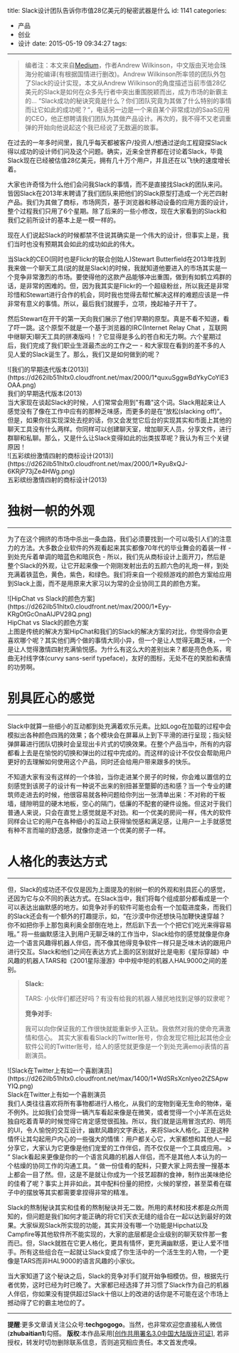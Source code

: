 title: Slack设计团队告诉你市值28亿美元的秘密武器是什么
id: 1141
categories:
  - 产品
  - 创业
  - 设计
date: 2015-05-19 09:34:27
tags:
---

> 编者注：本文来自[Medium](https://medium.com/@awilkinson/slack-s-2-8-billion-dollar-secret-sauce-5c5ec7117908)，作者Andrew Wilkinson，中文版由天地会珠海分舵编译(有根据国情进行删改)。Andrew Wilkinson所率领的团队外包了Slack的设计实现，本文从Andrew Wilkinson的角度描述当前市值28亿美元的Slack是如何在众多先行者中突出重围脱颖而出，成为市场的新霸主的...
“Slack成功的秘诀究竟是什么？你们团队究竟为其做了什么特别的事情而让它如此的成功呢？“，电话另一边是一个来自某个非常成功的SaaS应用的CEO，他正想聘请我们团队为其做产品设计。再次的，我不得不又老调重弹的开始向他说起这个我已经说了无数遍的故事。

在过去的一年多时间里，我几乎每天都被客户/投资人/想通过逆向工程窥探Slack得以成功的设计师们问及这个问题。确实，近来全世界都在讨论着Slack，毕竟Slack现在已经被估值28亿美元，拥有几十万个用户，并且还在以飞快的速度增长着。

大家也许奇怪为什么他们会问我Slack的事情，而不是直接找Slack的团队来问。皆因Slack在2013年末聘请了我们团队来把他们的Slack原型打造成一个光芒四射产品。我们为其做了商标，市场网页，基于浏览器和移动设备的应用方面的设计，整个过程我们只用了6个星期。除了后来的一些小修改，现在大家看到的Slack和我们之前所设计的基本上是一模一样的。

现在人们说起Slack的时候都禁不住说其确实是一个伟大的设计，但事实上是，我们当时也没有预期其会如此的成功如此的伟大。

当Slack的CEO(同时也是Flickr的联合创始人)Stewart Butterfield在2013年找到我来做一个聊天工具(说的就是Slack)的时候，我就知道他要进入的市场其实是一个竞争非常激烈的市场。要使得他的这款产品能够冲出重围，做到有如鹤立鸡群的话，是非常的困难的。但，因为我其实是Flickr的一个超级粉丝，所以我还是非常珍惜和Stewart进行合作的机会，同时我也觉得去帮忙解决这样的难题应该是一件非常有意义的事情。所以，最后我们就握手，立项，挽起袖子开干了。

然后Stewart在开干的第一天向我们展示了他们早期的原型。真是不看不知道，看了吓一跳。这个原型不就是一个基于浏览器的IRC(Internet Relay Chat ，互联网中继聊天)聊天工具的拼凑版吗！？它显得是多么的苍白和无力啊。六个星期过后，我们完成了我们职业生涯最杰出的工作之一 - 和大家现在看到的差不多的人见人爱的Slack诞生了。那么，我们又是如何做到的呢？
<div class="image-package imagebubble">![我们的早期迭代版本(2013)](https://d262ilb51hltx0.cloudfront.net/max/2000/1*quxuSggwBdYkyCoYlE3OAA.png)
<div class="image-caption">我们的早期迭代版本(2013)</div>
</div>
当大家现在谈起Slack的时候，人们常常会用到"有趣"这个词。Slack用起来让人感觉没有了像在工作中应有的那种乏味感，而更多的是在“放松(slacking off)“。但是，如果你往实现深处去挖的话，你又会发觉它后台的实现其实和市面上其他的聊天工具没有什么两样。你同样可以创建聊天室，增加聊天人员，分享文件，进行群聊和私聊。那么，又是什么让Slack变得如此的出类拔萃呢？我认为有三个关键原因！
<div class="image-package imagebubble">![五彩缤纷激情四射的商标设计(2013)](https://d262ilb51hltx0.cloudfront.net/max/2000/1*Ryu8xQJ-6KRjP73jZe4HWg.png)
<div class="image-caption">五彩缤纷激情四射的商标设计(2013)</div>
</div>

# 独树一帜的外观

* * *

为了在这个拥挤的市场中杀出一条血路，我们必须要找到一个可以吸引人们的注意力的方法。大多数企业软件的外观看起来其实都像70年代的毕业舞会的着装一样 - 到处充斥着单调的暗蓝色和暗灰色 - 所以，我们先从商标设计上面开刀，然后是整个Slack的外观，让它开起来像一个刚刚发射出去的五颜六色的礼炮一样，到处充满着铁蓝色，黄色，紫色，和绿色。我们将来自一个视频游戏的颜色方案给应用到Slack上面，而不是用原来大家习以为常的企业协同工具的颜色方案。
<div class="image-package imagebubble">![HipChat vs Slack的颜色方案](https://d262ilb51hltx0.cloudfront.net/max/2000/1*Eyy-KRgOtGcOnaAIJPV28Q.png)
<div class="image-caption">HipChat vs Slack的颜色方案</div>
</div>
上图是传统的解决方案HipChat和我们的Slack的解决方案的对比，你觉得你会更喜欢哪个呢？其实他们两个做的事情大同小异，但一个是让人觉得无趣乏味，一个是让人觉得激情四射充满愉悦感。为什么有这么大的差别出来？都是亮色色系，弯曲无衬线字体(curvy sans-serif typeface)，友好的图标，无处不在的笑脸和表情的功劳啊。

# 别具匠心的感觉

* * *

Slack中就算一些细小的互动都到处充满着欢乐元素。比如Logo在加载的过程中会模拟出各种颜色四溅的效果；各个模块会在屏幕从上到下平滑的进行呈现；指尖轻弹屏幕进行团队切换时会呈现出卡片式的切换效果。在整个产品当中，所有的内容都看上去是在愉悦的切换和弹出的过程中完成的。而这样的设计不仅仅会帮助用户更好的去理解如何使用这个产品，同时还会给用户带来跟多的快乐。

不知道大家有没有这样的一个体验，当你走进某个房子的时候，你会难以置信的立刻感觉到该房子的设计有一种说不出来的别扭甚至蹩脚的违和感？当一个专业的建筑师走进去的时候，他很容易就各种问题给你列出一张清单出来：不对称的干板墙，缝隙明显的硬木地板，空心的隔门，低廉的不配套的硬件设施。但这对于我们普通人来说，只会在直觉上感觉就是不对劲。和一个优美的房间一样，伟大的软件同样会让它的用户在各种细小的互动上获得愉悦感和满足感，让用户一上手就感觉有种不言而喻的舒逸感，就像你走进一个优美的房子一样。

# 人格化的表达方式

* * *

但，Slack的成功还不仅仅是因为上面提及的别树一帜的外观和别具匠心的感觉，还因为它与众不同的表达方式。在Slack当中，我们将每个组成部分都看成是一个可以表达出幽默感的地方。如竞争对手的软件可能也会有一个加载进度条，而我们的Slack还会有一个额外的打趣提示，如，“在沙漠中你还想快马加鞭快速穿越？你不如把你手上那包奥利奥全部倒在地上，然后趴下去一个个把它们吃光来得容易哦。” 将一些幽默感注入到用户无聊乏味的工作当中，Slack给你的感觉就像是你身边一个语言风趣得机器人伴侣，而不像其他得竞争软件一样只是乏味木讷的跟用户进行交互。Slack和他们之间在表达方式上面的区别就好比是电影《星际穿越》中风趣的机器人TARS和《2001星际漫游》中中规中矩的机器人HAL9000之间的差别。
> **Slack:**> 
> TARS: 小伙伴们都还好吗？有没有给我的机器人殖民地找到足够的奴隶呢？> 
> 
> **竞争对手:**> 
> 我可以向你保证我的工作很快就能重新步入正轨。我依然对我的使命充满激情和信心。
其实大家看看Slack的Twitter账号，你会发现它相比起其他企业软件公司的Twitter账号，给人的感觉就更像是一个到处充满emoji表情的喜剧演员。
<div class="image-package imagebubble">![Slack在Twitter上有如一个喜剧演员](https://d262ilb51hltx0.cloudfront.net/max/1400/1*WdSRsXcnlyeo2tZSApwYIQ.png)
<div class="image-caption">Slack在Twitter上有如一个喜剧演员</div>
</div>
我们人类往往喜欢将所有事物都进行人格化，从我们的宠物到毫无生命的物体，毫不例外。比如我们会觉得一辆汽车看起来像是在微笑，或者觉得一个小羊羔在远处独自吃着青草的时候觉得它肯定感觉很孤独。所以，我们就是运用冒泡式的、明亮的UI，令人愉悦的交互设计，幽默风趣的文字表达，来将Slack人格化。正是这种情怀让其勾起用户内心的一些强大的情愫：用户都关心它，大家都想和其他人一起分享它，大家认为它更像是他们宠爱的工作伴侣，而不仅仅是一个工具或应用。
> “ Slack看起来更像是你的一个语言风趣的机器人伴侣，而不是其他人本认为的一个枯燥的协同工作的沟通工具。“
做一份佳肴的配料，只要大家上网去搜一搜基本上都会一目了然。但，这是不是就让你成为一个技艺超群的食神，制作出美味绝伦的佳肴了呢？事实上并非如此，其中配料份量的把控，火候的掌控，甚至菜肴在碟子中的摆放等其实都需要拿捏得非常的精准。

Slack的熬制秘诀其实和佳肴的熬制秘诀并无二致。所用的素材和技术都是众所周知的，但问题是我们如何才能正确的将它们天衣无缝的组合在一起以达到最好的效果。大家纵观Slack所实现的功能，其实并没有哪一个功能是Hipchat以及Campfire等其他软件所不能实现的，大家的底层都是企业级别的聊天软件那一套而已。但，Slack就胜在它更人格化，更具有情怀，更充满幽默感，更让人爱不惜手。所有这些组合在一起就让Slack变成了你生活中的一个活生生的人物，一个更像是TARS而非HAL9000的语言风趣的小家伙。

当大家知道了这个秘诀之后，Slack的竞争对手们就开始争相模仿。但，根据先行者优势，这时已经为时已晚了。大家都已经选择了并习惯了Slack作为自己的机器人伴侣，你如果没有提供超过Slack十倍以上的改进的话你是不可能在这个市场上撼动得了它的霸主地位的了。

* * *

**提醒**:更多文章请关注公众号:**techgogogo**。当然，也非常欢迎您直接私人微信(**zhubaitian1**)勾搭。
**版权**:本作品采用[[创作共用署名3.0中国大陆版许可证](http://creativecommons.org/licenses/by/3.0/cn/)], 若非授权，转发时切勿删除联系信息，否则追究相应责任。本文首发虎嗅。
